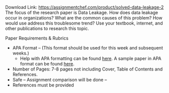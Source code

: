 Download Link: https://assignmentchef.com/product/solved-data-leakage-2
<br>
The focus of the research paper is Data Leakage.  How does data leakage occur in organizations?  What are the common causes of this problem?  How would use address this troublesome trend? Use your textbook, internet, and other publications to research this topic.

Paper Requirements &amp; Rubrics

<ul>

 <li>APA Format – (This format should be used for this week and subsequent weeks.)

  <ul>

   <li>Help with APA formatting can be found <a href="https://owl.english.purdue.edu/owl/resource/560/01/" rel="nofollow">here</a>. A sample paper in APA format can be found <a href="https://owl.english.purdue.edu/media/pdf/20090212013008_560.pdf" rel="nofollow">here</a>.</li>

  </ul></li>

 <li>Number of Pages: 7-8 pages not including Cover, Table of Contents and References.</li>

 <li>Safe – Assignment comparison will be done –</li>

 <li>References must be provided</li>

</ul>